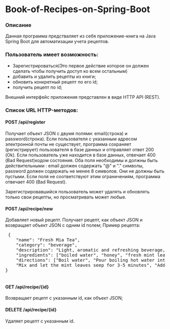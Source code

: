 # Book-of-Recipes-on-Spring-Boot
<h3>Описание</h3>
<div>
Данная программа предстваляет из себя приложение-книга на Java Spring Boot для автоматизации учета рецептов.
</div>
    <h3>Пользователь имеет возможность:</h3>
  <ul>
  <li>Зарегистрироваться(Это первое действие которое он должен сделать чтобы получить доступ ко всем остальным)</li>
  <li>добавить и удалить рецепты из книги;</li>
  <li>обновить конкретный рецепт по его id;</li>
  <li>получить рецепт по id;</li>
 </ul>
    Внешний интерфейс приложения представлен в виде HTTP API (REST).
    <h3>Список URL HTTP-методов:</h3>
    <h4>    POST /api/register</h4>
    Получает объект JSON с двумя полями: email(строка) и password(строка). Если пользователя с указанным адресом электронной почты не существует, программа сохраняет (регистрирует) пользователя в базе данных и отправляет ответ 200 (Ok). Если пользователь уже находится в базе данных, отвечает 400 (Bad Request)кодом состояния. Оба поля необходимы и должны быть действительными : email должен содержать "@" и "." символы, password должен содержать не менее 8 символов. Они не должны быть пустыми. Если поля не соответствуют этим ограничениям, программа  отвечает 400 (Bad Request).
    <p>Зарегистрировавшийся пользователь может удалять и обновлять только свои рецепты, но просматривать может любые.</p>
<h4>    POST /api/recipe/new</h4>
    Добавляет новый рецепт. Получает рецепт, как объект JSON и возвращает объект JSON с одним id полем; Пример рецепта:
    <pre>
 {
    "name": "Fresh Mia Tea",
    "category": "beverage",
    "description": "Light, aromatic and refreshing beverage, ...",
    "ingredients": ["boiled water", "honey", "fresh mint leaves"],
    "directions": ["Boil water", "Pour boiling hot water into a mug", "Add fresh mint leaves",
    "Mix and let the mint leaves seep for 3-5 minutes", "Add honey and mix again"]
}
  </pre>
<h4>GET /api/recipe/{id}</h4>
Возвращает рецепт с указанным id, как объект JSON;
<h4>DELETE /api/recipe/{id}</h4>
Удаляет рецепт с указанным id.


